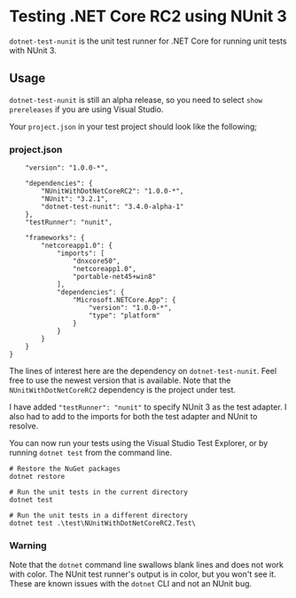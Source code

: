 # Testing .NET Core RC2 using NUnit 3

`dotnet-test-nunit` is the unit test runner for .NET Core for running
unit tests with NUnit 3.

## Usage

`dotnet-test-nunit` is still an alpha release, so you need to select `show prereleases` if you are using Visual Studio.

Your `project.json` in your test project should look like the following;

### project.json

```json{
    "version": "1.0.0-*",

    "dependencies": {
        "NUnitWithDotNetCoreRC2": "1.0.0-*",
        "NUnit": "3.2.1",
        "dotnet-test-nunit": "3.4.0-alpha-1"
    },
    "testRunner": "nunit",

    "frameworks": {
        "netcoreapp1.0": {
            "imports": [
                "dnxcore50",
                "netcoreapp1.0",
                "portable-net45+win8"
            ],
            "dependencies": {
                "Microsoft.NETCore.App": {
                    "version": "1.0.0-*",
                    "type": "platform"
                }
            }
        }
    }
}
```

The lines of interest here are the dependency on `dotnet-test-nunit`. Feel free to use the newest
version that is available. Note that the `NUnitWithDotNetCoreRC2` dependency is the project under test.

I have added `"testRunner": "nunit"` to specify NUnit 3 as the test adapter. I also had to add to the
imports for both the test adapter and NUnit to resolve.

You can now run your tests using the Visual Studio Test Explorer, or by running `dotnet test` from the command
line.

```
# Restore the NuGet packages
dotnet restore

# Run the unit tests in the current directory
dotnet test

# Run the unit tests in a different directory
dotnet test .\test\NUnitWithDotNetCoreRC2.Test\
```

### Warning

Note that the `dotnet` command line swallows blank lines and does not work with color.
The NUnit test runner's output is in color, but you won't see it. These are known issues with
the `dotnet` CLI and not an NUnit bug.